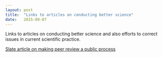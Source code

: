 ```yaml
---
layout: post
title:  "Links to articles on conducting better science"
date:   2015-09-07
---
```


<p class="intro"><span class="dropcap">L</span>inks to articles on conducting better science and also efforts to correct issues in current scientific
practice.</p>

<p>
    <a href="http://www.slate.com/articles/health_and_science/science/2015/08/peer_review_in_public_james_hansen_s_climate_predictions_released_as_a_draft.html">Slate article on making peer review a public process</a>
</p>

